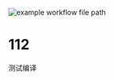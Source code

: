 ![example workflow file path](https://github.com/wzslrb/112/.github/workflows/112.yml/badge.svg)
# 112
测试编译
